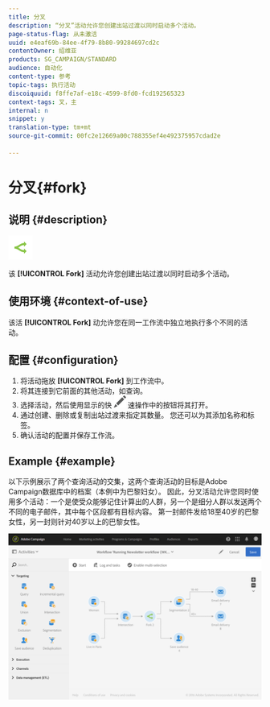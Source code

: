 ```yaml
---
title: 分叉
description: “分叉”活动允许您创建出站过渡以同时启动多个活动。
page-status-flag: 从未激活
uuid: e4eaf69b-84ee-4f79-8b80-99284697cd2c
contentOwner: 绍维亚
products: SG_CAMPAIGN/STANDARD
audience: 自动化
content-type: 参考
topic-tags: 执行活动
discoiquuid: f8ffe7af-e18c-4599-8fd0-fcd192565323
context-tags: 叉，主
internal: n
snippet: y
translation-type: tm+mt
source-git-commit: 00fc2e12669a00c788355ef4e492375957cdad2e

---
```



# 分叉{#fork}

## 说明 {#description}

![](assets/fork.png)

该 **[!UICONTROL Fork]** 活动允许您创建出站过渡以同时启动多个活动。

## 使用环境 {#context-of-use}

该活 **[!UICONTROL Fork]** 动允许您在同一工作流中独立地执行多个不同的活动。

## 配置 {#configuration}

1. 将活动拖放 **[!UICONTROL Fork]** 到工作流中。
1. 将其连接到它前面的其他活动，如查询。
1. 选择活动，然后使用显示的快 ![](assets/edit_darkgrey-24px.png) 速操作中的按钮将其打开。
1. 通过创建、删除或复制出站过渡来指定其数量。 您还可以为其添加名称和标签。
1. 确认活动的配置并保存工作流。

## Example {#example}

以下示例展示了两个查询活动的交集，这两个查询活动的目标是Adobe Campaign数据库中的档案（本例中为巴黎妇女）。 因此，分叉活动允许您同时使用多个活动：一个是使受众能够记住计算出的人群，另一个是细分人群以发送两个不同的电子邮件，其中每个区段都有目标内容。 第一封邮件发给18至40岁的巴黎女性，另一封则针对40岁以上的巴黎女性。

![](assets/wkf_fork_example.png)

